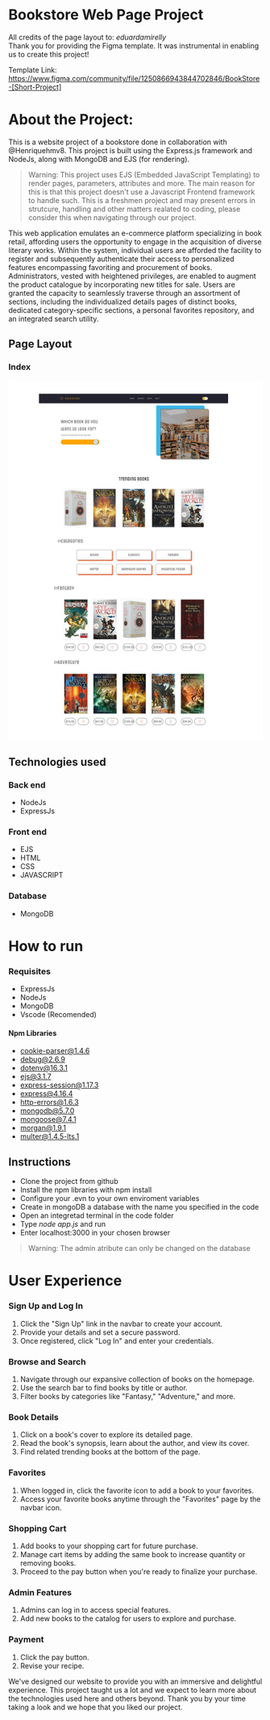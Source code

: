 # Bookstore Web Page Project

All credits of the page layout to: *eduardamirelly*  
Thank you for providing the Figma template. It was instrumental in enabling us to create this project!

Template Link: https://www.figma.com/community/file/1250866943844702846/BookStore-[Short-Project]

# About the Project: 

This is a website project of a bookstore done in collaboration with @Henriquehmv8. This project is built using the Express.js framework and NodeJs, along with MongoDB and EJS (for rendering).
> Warning: This project uses EJS (Embedded JavaScript Templating) to render pages, parameters, attributes and more. The main reason for this is that this project doesn't use a Javascript Frontend framework to handle such. This is a freshmen project and may present errors in strutcure, handling and other matters realated to coding, please consider this when navigating through our project.

This web application emulates an e-commerce platform specializing in book retail, affording users the opportunity to engage in the acquisition of diverse literary works. Within the system, individual users are afforded the facility to register and subsequently authenticate their access to personalized features encompassing favoriting and procurement of books. Administrators, vested with heightened privileges, are enabled to augment the product catalogue by incorporating new titles for sale. Users are granted the capacity to seamlessly traverse through an assortment of sections, including the individualized details pages of distinct books, dedicated category-specific sections, a personal favorites repository, and an integrated search utility.

## Page Layout
### Index
![indexDesktop](https://github.com/DiegoAndradeD/bookstore/blob/main/Layout/BookstoreIndex.PNG)

## Technologies used
### Back end
- NodeJs
- ExpressJs
### Front end
- EJS
- HTML
- CSS
- JAVASCRIPT
### Database
- MongoDB

# How to run

### Requisites
- ExpressJs
- NodeJs
- MongoDB
- Vscode (Recomended)
#### Npm Libraries
- cookie-parser@1.4.6
- debug@2.6.9
- dotenv@16.3.1
- ejs@3.1.7
- express-session@1.17.3
- express@4.16.4
- http-errors@1.6.3
- mongodb@5.7.0
- mongoose@7.4.1
- morgan@1.9.1
- multer@1.4.5-lts.1

## Instructions
 - Clone the project from github
 - Install the npm libraries with npm install
 - Configure your .evn to your own enviroment variables
 - Create in mongoDB a database with the name you specified in the code
 - Open an integretad terminal in the code folder
 - Type *node app.js* and run
 - Enter localhost:3000 in your chosen browser
 > Warning: The admin atribute can only be changed on the database

# User Experience

### Sign Up and Log In
1. Click the "Sign Up" link in the navbar to create your account.
2. Provide your details and set a secure password.
3. Once registered, click "Log In" and enter your credentials.

### Browse and Search
1. Navigate through our expansive collection of books on the homepage.
2. Use the search bar to find books by title or author.
3. Filter books by categories like "Fantasy," "Adventure," and more.

### Book Details
1. Click on a book's cover to explore its detailed page.
2. Read the book's synopsis, learn about the author, and view its cover.
3. Find related trending books at the bottom of the page.

### Favorites
1. When logged in, click the favorite icon to add a book to your favorites.
2. Access your favorite books anytime through the "Favorites" page by the navbar icon.

### Shopping Cart
1. Add books to your shopping cart for future purchase.
2. Manage cart items by adding the same book to increase quantity or removing books.
3. Proceed to the pay button when you're ready to finalize your purchase.

### Admin Features
1. Admins can log in to access special features.
2. Add new books to the catalog for users to explore and purchase.

### Payment
1. Click the pay button.
2. Revise your recipe.


We've designed our website to provide you with an immersive and delightful experience. This project taught us a lot and we expect to learn more about the technologies used here and others beyond.
Thank you by your time taking a look and we hope that you liked our project.
  
